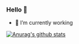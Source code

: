### Hello 👋

- 🔭 I’m currently working

[![Anurag's github stats](https://github-readme-stats.vercel.app/api?username=tyj-321&theme=merko)](https://github.com/anuraghazra/github-readme-stats)
